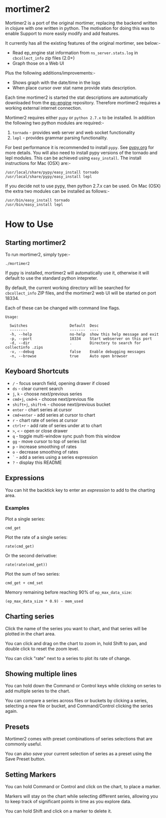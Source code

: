 # mortimer2

Mortimer2 is a port of the original mortimer, replacing the backend written in clojure with one written in python.  The motivation for doing this was to enable Support to more easily modify and add features.     

It currently has all the existing features of the original mortimer, see below:-

 * Read ep\_engine stat information from `ns_server.stats.log` in `cbcollect_info` zip files (2.0+)
 * Graph those on a Web UI

Plus the following additions/improvements:-

 * Shows graph with the date/time in the logs
 * When place cursor over stat name provide stats description.
 
Each time mortimer2 is started the stat descriptions are automatically downloaded from the [ep-engine](http://raw.githubusercontent.com/membase/ep-engine/master/docs/stats.org) repository.  Therefore mortimer2 requires a working external internet connection.
 
Mortimer2 requires either `pypy` or `python 2.7.x` to be installed.  In addition the following two python modules are required:-
 
 1. `tornado` - provides web server and web socket functionality
 2. `lepl` - provides grammar parsing functionality.
 
For best performance it is recommended to install `pypy`.  See [pypy.org](http://pypy.org) for more details.  You will also need to install pypy versions of the tornado and lepl modules.  This can be achieved using `easy_install`.  The install instructions for Mac (OSX) are:-
 
	/usr/local/share/pypy/easy_install tornado
	/usr/local/share/pypy/easy_install lepl

If you decide not to use pypy, then python 2.7.x can be used.  On Mac (OSX) the extra two modules can be installed as follows:-
 
    /usr/bin/easy_install tornado
	/usr/bin/easy_install lepl
	
# How to Use

## Starting mortimer2

To run mortimer2, simply type:-

    ./mortimer2
    
If pypy is installed, mortimer2 will automatically use it, otherwise it will default to use the standard python intepreter.    

By default, the current working directory will be searched for
`cbcollect_info` ZIP files, and the mortimer2 web UI will be started on
port 18334.

Each of these can be changed with command line flags.

    Usage:

      Switches                   Default  Desc
      --------                   -------  ----
      -h, --help                 no-help  show this help message and exit
      -p, --port                 18334    Start webserver on this port
      -d, --dir                  .        Directory to search for collectinfo .zips
      -v, --debug                false    Enable debugging messages
      -n, --browse               true     Auto open browser


## Keyboard Shortcuts

* `/` - focus search field, opening drawer if closed
* `ds` - clear current search
* `j`, `k` - choose next/previous series
* `cmd+j`, `cmd+k` - choose next/previous file
* `shift+j`, `shift+k` - choose next/previous bucket
* `enter` - chart series at cursor
* `cmd+enter` - add series at cursor to chart
* `r` - chart rate of series at cursor
* `ctrl+r` - add rate of series under at to chart
* `>`, `<` - open or close drawer
* `q` - toggle multi-window sync push from this window
* `gg` - move cursor to top of series list
* `p` - increase smoothing of rates
* `o` - decrease smoothing of rates
* `` ` `` - add a series using a series expression
* `?` - display this README

## Expressions

You can hit the backtick key to enter an *expression* to add to the
charting area.

### Examples

Plot a single series:

    cmd_get

Plot the rate of a single series:

    rate(cmd_get)

Or the second derivative:

    rate(rate(cmd_get))

Plot the sum of two series:

    cmd_get + cmd_set

Memory remaining before reaching 90% of `ep_max_data_size`:

    (ep_max_data_size * 0.9) - mem_used


## Charting series

Click the name of the series you want to chart, and that series will be
plotted in the chart area.

You can click and drag on the chart to zoom in, hold Shift to pan, and
double click to reset the zoom level.

You can click "rate" next to a series to plot its rate of change.

## Showing multiple lines

You can hold down the Command or Control keys while clicking on series to
add multiple series to the chart.

You can compare a series across files or buckets by clicking a series,
selecting a new file or bucket, and Command/Control clicking the series
again.

## Presets

Mortimer2 comes with preset combinations of series selections that are
commonly useful.

You can also *save* your current selection of series as a preset using the
Save Preset button.

## Setting Markers

You can hold Command or Control and click on the chart, to place a
marker.

Markers will stay on the chart while selecting different series, allowing
you to keep track of significant points in time as you explore data.

You can hold Shift and click on a marker to delete it.
